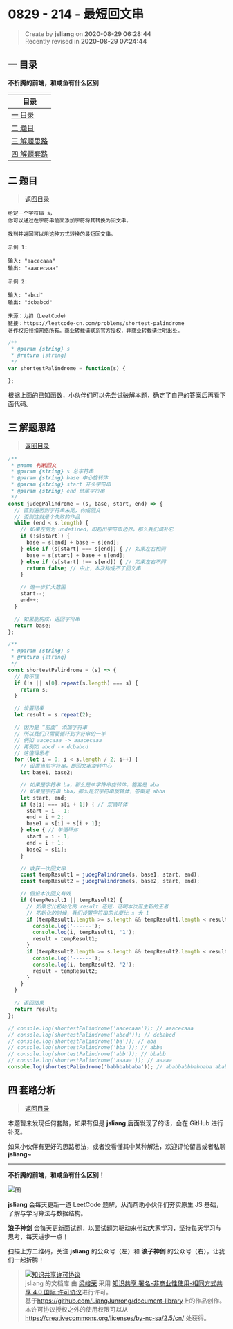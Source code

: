 0829 - 214 - 最短回文串
===

> Create by **jsliang** on **2020-08-29 06:28:44**  
> Recently revised in **2020-08-29 07:24:44**

## <a name="chapter-one" id="chapter-one"></a>一 目录

**不折腾的前端，和咸鱼有什么区别**

| 目录 |
| --- |
| [一 目录](#chapter-one) |
| <a name="catalog-chapter-two" id="catalog-chapter-two"></a>[二 题目](#chapter-two) |
| <a name="catalog-chapter-three" id="catalog-chapter-three"></a>[三 解题思路](#chapter-three) |
| <a name="catalog-chapter-four" id="catalog-chapter-four"></a>[四 解题套路](#chapter-four) |

## <a name="chapter-two" id="chapter-two"></a>二 题目

> [返回目录](#chapter-one)

```
给定一个字符串 s，
你可以通过在字符串前面添加字符将其转换为回文串。

找到并返回可以用这种方式转换的最短回文串。

示例 1:

输入: "aacecaaa"
输出: "aaacecaaa"

示例 2:

输入: "abcd"
输出: "dcbabcd"

来源：力扣（LeetCode）
链接：https://leetcode-cn.com/problems/shortest-palindrome
著作权归领扣网络所有。商业转载请联系官方授权，非商业转载请注明出处。
```

```js
/**
 * @param {string} s
 * @return {string}
 */
var shortestPalindrome = function(s) {

};
```

根据上面的已知函数，小伙伴们可以先尝试破解本题，确定了自己的答案后再看下面代码。

## <a name="chapter-three" id="chapter-three"></a>三 解题思路

> [返回目录](#chapter-one)

```js
/**
 * @name 判断回文
 * @param {string} s 总字符串
 * @param {string} base 中心旋转体
 * @param {string} start 开头字符串
 * @param {string} end 结尾字符串
 */
const judegPalindrome = (s, base, start, end) => {
  // 直到遍历到字符串末尾，构成回文
  // 否则这就是个失败的作品
  while (end < s.length) {
    // 如果左侧为 undefined，即超出字符串边界，那么我们填补它
    if (!s[start]) {
      base = s[end] + base + s[end];
    } else if (s[start] === s[end]) { // 如果左右相同
      base = s[start] + base + s[end];
    } else if (s[start] !== s[end]) { // 如果左右不同
      return false; // 中止，本次构成不了回文串
    }

    // 进一步扩大范围
    start--;
    end++;
  }

  // 如果能构成，返回字符串
  return base;
};

/**
 * @param {string} s
 * @return {string}
 */
const shortestPalindrome = (s) => {
  // 狗不理
  if (!s || s[0].repeat(s.length) === s) {
    return s;
  }

  // 设置结果
  let result = s.repeat(2);

  // 因为是 “前面” 添加字符串
  // 所以我们只需要循环到字符串的一半
  // 例如 aacecaaa -> aaacecaaa
  // 再例如 abcd -> dcbabcd
  // 这值得思考
  for (let i = 0; i < s.length / 2; i++) {
    // 设置当前字符串，即回文串旋转中心
    let base1, base2;

    // 如果是字符串 ba，那么是单字符串旋转体，答案是 aba
    // 如果是字符串 bba，那么是双字符串旋转体，答案是 abba
    let start, end;
    if (s[i] === s[i + 1]) { // 双循环体
      start = i - 1;
      end = i + 2;
      base1 = s[i] + s[i + 1];
    } else { // 单循环体
      start = i - 1;
      end = i + 1;
      base2 = s[i];
    }

    // 收获一次回文串
    const tempResult1 = judegPalindrome(s, base1, start, end);
    const tempResult2 = judegPalindrome(s, base2, start, end);

    // 假设本次回文有效
    if (tempResult1 || tempResult2) {
      // 如果它比初始化的 result 还短，证明本次诞生新的王者
      // 初始化的时候，我们设置字符串的长度比 s 大 1
      if (tempResult1.length >= s.length && tempResult1.length < result.length) {
        console.log('------');
        console.log(i, tempResult1, '1');
        result = tempResult1;
      }
      if (tempResult2.length >= s.length && tempResult2.length < result.length) {
        console.log('------');
        console.log(i, tempResult2, '2');
        result = tempResult2;
      }
    }
  }

  // 返回结果
  return result;
};

// console.log(shortestPalindrome('aacecaaa')); // aaacecaaa
// console.log(shortestPalindrome('abcd')); // dcbabcd
// console.log(shortestPalindrome('ba')); // aba
// console.log(shortestPalindrome('bba')); // abba
// console.log(shortestPalindrome('abb')); // bbabb
// console.log(shortestPalindrome('aaaaa')); // aaaaa
console.log(shortestPalindrome('babbbabbaba')); // ababbabbbabbaba ababbabbbabbbabbaba
```

## <a name="chapter-four" id="chapter-four"></a>四 套路分析

> [返回目录](#chapter-one)

本题暂未发现任何套路，如果有但是 **jsliang** 后面发现了的话，会在 GitHub 进行补充。

如果小伙伴有更好的思路想法，或者没看懂其中某种解法，欢迎评论留言或者私聊 **jsliang**~

---

**不折腾的前端，和咸鱼有什么区别！**

![图](https://github.com/LiangJunrong/document-library/blob/master/public-repertory/img/z-index-small.png?raw=true)

**jsliang** 会每天更新一道 LeetCode 题解，从而帮助小伙伴们夯实原生 JS 基础，了解与学习算法与数据结构。

**浪子神剑** 会每天更新面试题，以面试题为驱动来带动大家学习，坚持每天学习与思考，每天进步一点！

扫描上方二维码，关注 **jsliang** 的公众号（左）和 **浪子神剑** 的公众号（右），让我们一起折腾！

> <a rel="license" href="http://creativecommons.org/licenses/by-nc-sa/4.0/"><img alt="知识共享许可协议" style="border-width:0" src="https://i.creativecommons.org/l/by-nc-sa/4.0/88x31.png" /></a><br /><span xmlns:dct="http://purl.org/dc/terms/" property="dct:title">jsliang 的文档库</span> 由 <a xmlns:cc="http://creativecommons.org/ns#" href="https://github.com/LiangJunrong/document-library" property="cc:attributionName" rel="cc:attributionURL">梁峻荣</a> 采用 <a rel="license" href="http://creativecommons.org/licenses/by-nc-sa/4.0/">知识共享 署名-非商业性使用-相同方式共享 4.0 国际 许可协议</a>进行许可。<br />基于<a xmlns:dct="http://purl.org/dc/terms/" href="https://github.com/LiangJunrong/document-library" rel="dct:source">https://github.com/LiangJunrong/document-library</a>上的作品创作。<br />本许可协议授权之外的使用权限可以从 <a xmlns:cc="http://creativecommons.org/ns#" href="https://creativecommons.org/licenses/by-nc-sa/2.5/cn/" rel="cc:morePermissions">https://creativecommons.org/licenses/by-nc-sa/2.5/cn/</a> 处获得。